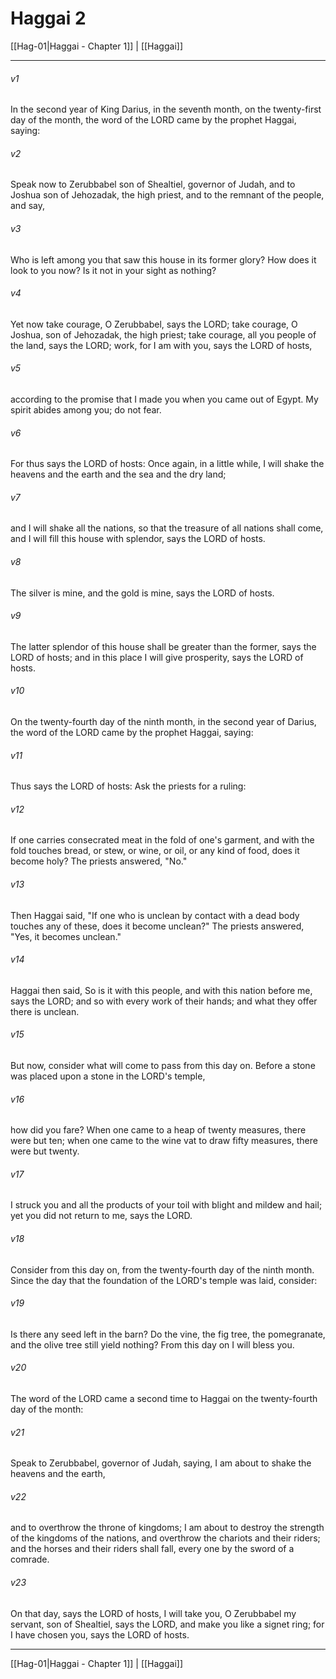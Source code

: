 # Haggai 2

[[Hag-01|Haggai - Chapter 1]] | [[Haggai]]
***

###### v1
In the second year of King Darius, in the seventh month, on the twenty-first day of the month, the word of the LORD came by the prophet Haggai, saying:
###### v2
Speak now to Zerubbabel son of Shealtiel, governor of Judah, and to Joshua son of Jehozadak, the high priest, and to the remnant of the people, and say,
###### v3
Who is left among you that saw this house in its former glory? How does it look to you now? Is it not in your sight as nothing?
###### v4
Yet now take courage, O Zerubbabel, says the LORD; take courage, O Joshua, son of Jehozadak, the high priest; take courage, all you people of the land, says the LORD; work, for I am with you, says the LORD of hosts,
###### v5
according to the promise that I made you when you came out of Egypt. My spirit abides among you; do not fear.
###### v6
For thus says the LORD of hosts: Once again, in a little while, I will shake the heavens and the earth and the sea and the dry land;
###### v7
and I will shake all the nations, so that the treasure of all nations shall come, and I will fill this house with splendor, says the LORD of hosts.
###### v8
The silver is mine, and the gold is mine, says the LORD of hosts.
###### v9
The latter splendor of this house shall be greater than the former, says the LORD of hosts; and in this place I will give prosperity, says the LORD of hosts.
###### v10
On the twenty-fourth day of the ninth month, in the second year of Darius, the word of the LORD came by the prophet Haggai, saying:
###### v11
Thus says the LORD of hosts: Ask the priests for a ruling:
###### v12
If one carries consecrated meat in the fold of one's garment, and with the fold touches bread, or stew, or wine, or oil, or any kind of food, does it become holy? The priests answered, "No."
###### v13
Then Haggai said, "If one who is unclean by contact with a dead body touches any of these, does it become unclean?" The priests answered, "Yes, it becomes unclean."
###### v14
Haggai then said, So is it with this people, and with this nation before me, says the LORD; and so with every work of their hands; and what they offer there is unclean.
###### v15
But now, consider what will come to pass from this day on. Before a stone was placed upon a stone in the LORD's temple,
###### v16
how did you fare? When one came to a heap of twenty measures, there were but ten; when one came to the wine vat to draw fifty measures, there were but twenty.
###### v17
I struck you and all the products of your toil with blight and mildew and hail; yet you did not return to me, says the LORD.
###### v18
Consider from this day on, from the twenty-fourth day of the ninth month. Since the day that the foundation of the LORD's temple was laid, consider:
###### v19
Is there any seed left in the barn? Do the vine, the fig tree, the pomegranate, and the olive tree still yield nothing? From this day on I will bless you.
###### v20
The word of the LORD came a second time to Haggai on the twenty-fourth day of the month:
###### v21
Speak to Zerubbabel, governor of Judah, saying, I am about to shake the heavens and the earth,
###### v22
and to overthrow the throne of kingdoms; I am about to destroy the strength of the kingdoms of the nations, and overthrow the chariots and their riders; and the horses and their riders shall fall, every one by the sword of a comrade.
###### v23
On that day, says the LORD of hosts, I will take you, O Zerubbabel my servant, son of Shealtiel, says the LORD, and make you like a signet ring; for I have chosen you, says the LORD of hosts.

***

[[Hag-01|Haggai - Chapter 1]] | [[Haggai]]
